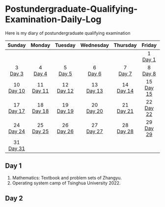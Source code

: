 # Postundergraduate-Qualifying-Examination-Daily-Log
Here is my diary of postundergraduate qualifying examination

|  Sunday   | Monday  | Tuesday | Wednesday | Thursday | Friday | Saturday |
|  :----:  |  :----:   |   :----:   |  :----:  |   :----:   |  :----:   |   :----:  | 
|   |  |   |  |   | 1<br>[Day 1](#day-1) | 2<br>[Day 2](#day-2)  | 
| 3<br>[Day 3](#day-3)  | 4<br>[Day 4](#day-4) | 5<br>[Day 5](#day-5)  | 6<br>[Day 6](#day-6) | 7<br>[Day 7](#day-7)  | 8<br>[Day 8](#day-8) | 9<br>[Day 9](#day-9)  | 
| 10<br>[Day 10](#day-10)  | 11<br>[Day 11](#day-11) | 12<br>[Day 12](#day-12)  | 13<br>[Day 13](#day-13) | 14<br>[Day 14](#day-14)  | 15<br>[Day 15](#day-15) | 16<br>[Day 16](#day-16)  | 
| 17<br>[Day 17](#day-17)  | 18<br>[Day 18](#day-18) | 19<br>[Day 19](#day-19)  | 20<br>[Day 20](#day-20) | 21<br>[Day 21](#day-21)  | 22<br>[Day 22](#day-22) | 23<br>[Day 23](#day-23)  | 
| 24<br>[Day 24](#day-24)  | 25<br>[Day 25](#day-25) | 26<br>[Day 26](#day-26)  | 27<br>[Day 27](#day-27) | 28<br>[Day 28](#day-28)  | 29<br>[Day 29](#day-29) | 30<br>[Day 30](#day-30)  | 
| 31<br>[Day 31](#day-31)  |  |   |  |   |  |   | 

## Day 1
1. Mathematics: Textbook and problem sets of Zhangyu.
2. Operating system camp of Tsinghua University 2022.
## Day 2
